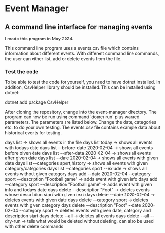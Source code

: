 # Event Manager
## A command line interface for managing events

I made this program in May 2024.

This command line program uses a events.csv file which contains information about different events. With different command line commands, the user can either list, add or delete events from the file. 

### Test the code

To be able to test the code for yourself, you need to have dotnet installed. In addition, CsvHelper library should be installed. This can be installed using dotnet: 

dotnet add package CsvHelper

After cloning the repository, change into the event-manager directory. The program can now be run using command 'dotnet run' plus wanted parameters. The parameters are listed below. Change the date, categories etc. to do your own testing. The events.csv file contains example data about historical events for testing.

days list -> shows all events in the file
days list today -> shows all events with todays date
days list --before-date 2020-02-04 -> shows all events before given date
days list --after-data 2020-02-04 -> shows all events after given date
days list --date 2020-02-04 -> shows all events with given date
days list --categories sport,history -> shows all events with given category/categories
days list --categories sport --exlude -> shows all events without given category
days add --date 2020-02-04 --category sport --description "Football game" -> adds event with given info
days add --category sport --description "Football game" -> adds event with given info and todays date
days delete --description "Foot" -> deletes events whose description start with given text
days delete --date 2020-02-04 -> deletes events with given date
days delete --category sport -> deletes events with given category
days delete --description "Foot" --date 2020-02-04 --category sport -> deletes events with given date, category and description start
days delete --all -> deletes all events
days delete --all --dry-run -> tells what would be deleted without deleting, can also be used with other delete commands
